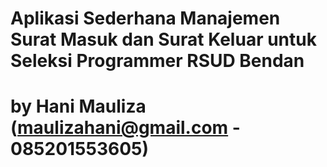 # Aplikasi Sederhana Manajemen Surat Masuk dan Surat Keluar untuk Seleksi Programmer RSUD Bendan
# by Hani Mauliza (maulizahani@gmail.com - 085201553605)
